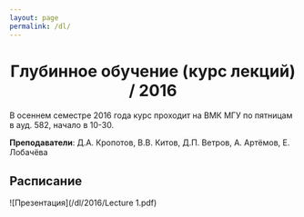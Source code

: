 ```yaml
---
layout: page
permalink: /dl/
---
```


<h1 align="center">Глубинное обучение (курс лекций) / 2016</h1> 

В осеннем семестре 2016 года курс проходит на ВМК МГУ по пятницам в ауд. 582, начало в 10-30.

**Преподаватели**: Д.А. Кропотов, В.В. Китов, Д.П. Ветров, А. Артёмов, Е. Лобачёва

## Расписание

![Презентация](/dl/2016/Lecture 1.pdf)
